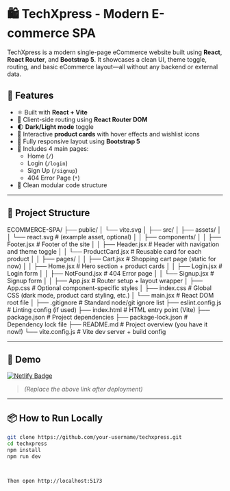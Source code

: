 # 🛍️ TechXpress - Modern E-commerce SPA

TechXpress is a modern single-page eCommerce website built using **React**, **React Router**, and **Bootstrap 5**. It showcases a clean UI, theme toggle, routing, and basic eCommerce layout—all without any backend or external data.

## 🚀 Features

- ⚛️ Built with **React + Vite**
- 🔀 Client-side routing using **React Router DOM**
- 🌓 **Dark/Light mode** toggle
- 🛒 Interactive **product cards** with hover effects and wishlist icons
- 📱 Fully responsive layout using **Bootstrap 5**
- 🧭 Includes 4 main pages:
  - Home (`/`)
  - Login (`/login`)
  - Sign Up (`/signup`)
  - 404 Error Page (`*`)
- 🧱 Clean modular code structure

---

## 📁 Project Structure

ECOMMERCE-SPA/
├── public/
│   └── vite.svg
│
├── src/
│   ├── assets/
│   │   └── react.svg                 # (example asset, optional)
│
│   ├── components/
│   │   ├── Footer.jsx               # Footer of the site
│   │   ├── Header.jsx               # Header with navigation and theme toggle
│   │   └── ProductCard.jsx          # Reusable card for each product
│
│   ├── pages/
│   │   ├── Cart.jsx                 # Shopping cart page (static for now)
│   │   ├── Home.jsx                 # Hero section + product cards
│   │   ├── Login.jsx                # Login form
│   │   ├── NotFound.jsx             # 404 Error page
│   │   └── Signup.jsx               # Signup form
│
│   ├── App.jsx                      # Router setup + layout wrapper
│   ├── App.css                      # Optional component-specific styles
│   ├── index.css                    # Global CSS (dark mode, product card styling, etc.)
│   └── main.jsx                     # React DOM root file
│
├── .gitignore                       # Standard node/git ignore list
├── eslint.config.js                 # Linting config (if used)
├── index.html                       # HTML entry point (Vite)
├── package.json                     # Project dependencies
├── package-lock.json                # Dependency lock file
├── README.md                        # Project overview (you have it now!)
└── vite.config.js                   # Vite dev server + build config


---

## 🧪 Demo

[![Netlify Badge](https://img.shields.io/badge/Live-Netlify-brightgreen?style=flat-square&logo=netlify)](https://your-netlify-link.netlify.app)  
> *(Replace the above link after deployment)*

---

## 📦 How to Run Locally

```bash
git clone https://github.com/your-username/techxpress.git
cd techxpress
npm install
npm run dev



Then open http://localhost:5173
